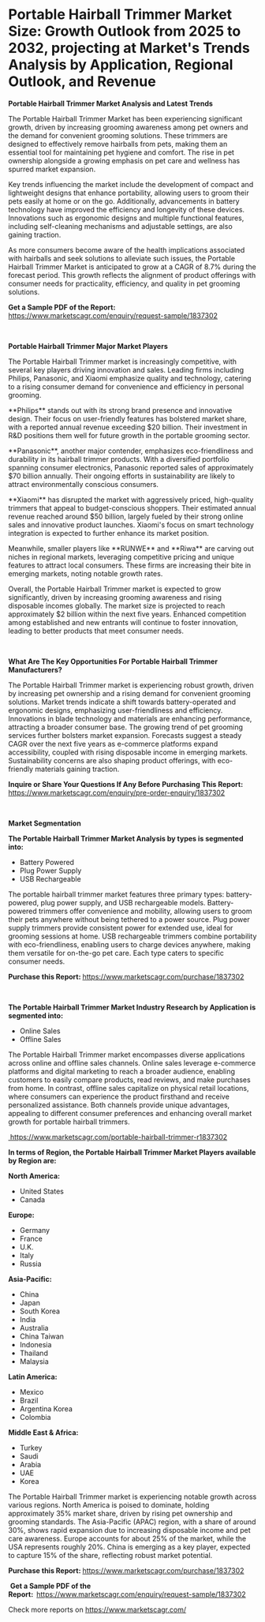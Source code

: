 <p><h1>Portable Hairball Trimmer Market Size: Growth Outlook from 2025 to 2032, projecting at Market's Trends Analysis by Application, Regional Outlook, and Revenue</h1></p><p><strong>Portable Hairball Trimmer Market Analysis and Latest Trends</strong></p>
<p><p>The Portable Hairball Trimmer Market has been experiencing significant growth, driven by increasing grooming awareness among pet owners and the demand for convenient grooming solutions. These trimmers are designed to effectively remove hairballs from pets, making them an essential tool for maintaining pet hygiene and comfort. The rise in pet ownership alongside a growing emphasis on pet care and wellness has spurred market expansion.</p><p>Key trends influencing the market include the development of compact and lightweight designs that enhance portability, allowing users to groom their pets easily at home or on the go. Additionally, advancements in battery technology have improved the efficiency and longevity of these devices. Innovations such as ergonomic designs and multiple functional features, including self-cleaning mechanisms and adjustable settings, are also gaining traction.</p><p>As more consumers become aware of the health implications associated with hairballs and seek solutions to alleviate such issues, the Portable Hairball Trimmer Market is anticipated to grow at a CAGR of 8.7% during the forecast period. This growth reflects the alignment of product offerings with consumer needs for practicality, efficiency, and quality in pet grooming solutions.</p></p>
<p><strong>Get a Sample PDF of the Report:&nbsp;</strong> <a href="https://www.marketscagr.com/enquiry/request-sample/1837302?utm_campaign=1909&utm_medium=2&utm_source=Github&utm_content=ia&utm_term=10022025&utm_id=portable-hairball-trimmer">https://www.marketscagr.com/enquiry/request-sample/1837302</a></p>
<p>&nbsp;</p>
<p><strong>Portable Hairball Trimmer Major Market Players</strong></p>
<p><p>The Portable Hairball Trimmer market is increasingly competitive, with several key players driving innovation and sales. Leading firms including Philips, Panasonic, and Xiaomi emphasize quality and technology, catering to a rising consumer demand for convenience and efficiency in personal grooming.</p><p>**Philips** stands out with its strong brand presence and innovative design. Their focus on user-friendly features has bolstered market share, with a reported annual revenue exceeding $20 billion. Their investment in R&D positions them well for future growth in the portable grooming sector.</p><p>**Panasonic**, another major contender, emphasizes eco-friendliness and durability in its hairball trimmer products. With a diversified portfolio spanning consumer electronics, Panasonic reported sales of approximately $70 billion annually. Their ongoing efforts in sustainability are likely to attract environmentally conscious consumers.</p><p>**Xiaomi** has disrupted the market with aggressively priced, high-quality trimmers that appeal to budget-conscious shoppers. Their estimated annual revenue reached around $50 billion, largely fueled by their strong online sales and innovative product launches. Xiaomi's focus on smart technology integration is expected to further enhance its market position.</p><p>Meanwhile, smaller players like **RUNWE** and **Riwa** are carving out niches in regional markets, leveraging competitive pricing and unique features to attract local consumers. These firms are increasing their bite in emerging markets, noting notable growth rates.</p><p>Overall, the Portable Hairball Trimmer market is expected to grow significantly, driven by increasing grooming awareness and rising disposable incomes globally. The market size is projected to reach approximately $2 billion within the next five years. Enhanced competition among established and new entrants will continue to foster innovation, leading to better products that meet consumer needs.</p></p>
<p>&nbsp;</p>
<p><strong>What Are The Key Opportunities For Portable Hairball Trimmer Manufacturers?</strong></p>
<p><p>The Portable Hairball Trimmer market is experiencing robust growth, driven by increasing pet ownership and a rising demand for convenient grooming solutions. Market trends indicate a shift towards battery-operated and ergonomic designs, emphasizing user-friendliness and efficiency. Innovations in blade technology and materials are enhancing performance, attracting a broader consumer base. The growing trend of pet grooming services further bolsters market expansion. Forecasts suggest a steady CAGR over the next five years as e-commerce platforms expand accessibility, coupled with rising disposable income in emerging markets. Sustainability concerns are also shaping product offerings, with eco-friendly materials gaining traction.</p></p>
<p><strong>Inquire or Share Your Questions If Any Before Purchasing This Report:</strong> <a href="https://www.marketscagr.com/enquiry/pre-order-enquiry/1837302?utm_campaign=1909&utm_medium=2&utm_source=Github&utm_content=ia&utm_term=10022025&utm_id=portable-hairball-trimmer">https://www.marketscagr.com/enquiry/pre-order-enquiry/1837302</a></p>
<p>&nbsp;</p>
<p><strong>Market Segmentation</strong></p>
<p><strong>The Portable Hairball Trimmer Market Analysis by types is segmented into:</strong></p>
<p><ul><li>Battery Powered</li><li>Plug Power Supply</li><li>USB Rechargeable</li></ul></p>
<p><p>The portable hairball trimmer market features three primary types: battery-powered, plug power supply, and USB rechargeable models. Battery-powered trimmers offer convenience and mobility, allowing users to groom their pets anywhere without being tethered to a power source. Plug power supply trimmers provide consistent power for extended use, ideal for grooming sessions at home. USB rechargeable trimmers combine portability with eco-friendliness, enabling users to charge devices anywhere, making them versatile for on-the-go pet care. Each type caters to specific consumer needs.</p></p>
<p><strong>Purchase this Report:&nbsp;</strong><a href="https://www.marketscagr.com/purchase/1837302?utm_campaign=1909&utm_medium=2&utm_source=Github&utm_content=ia&utm_term=10022025&utm_id=portable-hairball-trimmer">https://www.marketscagr.com/purchase/1837302</a></p>
<p>&nbsp;</p>
<p><strong>The Portable Hairball Trimmer Market Industry Research by Application is segmented into:</strong></p>
<p><ul><li>Online Sales</li><li>Offline Sales</li></ul></p>
<p><p>The Portable Hairball Trimmer market encompasses diverse applications across online and offline sales channels. Online sales leverage e-commerce platforms and digital marketing to reach a broader audience, enabling customers to easily compare products, read reviews, and make purchases from home. In contrast, offline sales capitalize on physical retail locations, where consumers can experience the product firsthand and receive personalized assistance. Both channels provide unique advantages, appealing to different consumer preferences and enhancing overall market growth for portable hairball trimmers.</p></p>
<p><a href="https://www.marketscagr.com/portable-hairball-trimmer-r1837302?utm_campaign=1909&utm_medium=2&utm_source=Github&utm_content=ia&utm_term=10022025&utm_id=portable-hairball-trimmer">&nbsp;https://www.marketscagr.com/portable-hairball-trimmer-r1837302</a></p>
<p><strong>In terms of Region, the Portable Hairball Trimmer Market Players available by Region are:</strong></p>
<p>
    <p> <strong> North America: </strong>
        <ul>
            <li>United States</li>
            <li>Canada</li>
        </ul>
        </p> 
    <p> <strong> Europe: </strong>
        <ul>
            <li>Germany</li>
            <li>France</li>
            <li>U.K.</li>
            <li>Italy</li>
            <li>Russia</li>
        </ul>
        </p> 
    <p> <strong> Asia-Pacific: </strong>
        <ul>
            <li>China</li>
            <li>Japan</li>
            <li>South Korea</li>
            <li>India</li>
            <li>Australia</li>
            <li>China Taiwan</li>
            <li>Indonesia</li>
            <li>Thailand</li>
            <li>Malaysia</li>
        </ul>
        </p> 
    <p> <strong> Latin America: </strong>
        <ul>
            <li>Mexico</li>
            <li>Brazil</li>
            <li>Argentina Korea</li>
            <li>Colombia</li>
        </ul>
        </p> 
    <p> <strong> Middle East & Africa: </strong>
        <ul>
            <li>Turkey</li>
            <li>Saudi</li>
            <li>Arabia</li>
            <li>UAE</li>
            <li>Korea</li>
        </ul>
    </p>
    </p>
<p><p>The Portable Hairball Trimmer market is experiencing notable growth across various regions. North America is poised to dominate, holding approximately 35% market share, driven by rising pet ownership and grooming standards. The Asia-Pacific (APAC) region, with a share of around 30%, shows rapid expansion due to increasing disposable income and pet care awareness. Europe accounts for about 25% of the market, while the USA represents roughly 20%. China is emerging as a key player, expected to capture 15% of the share, reflecting robust market potential.</p></p>
<p><strong>Purchase this Report: </strong><a href="https://www.marketscagr.com/purchase/1837302?utm_campaign=1909&utm_medium=2&utm_source=Github&utm_content=ia&utm_term=10022025&utm_id=portable-hairball-trimmer">https://www.marketscagr.com/purchase/1837302</a></p>
<p>&nbsp;<strong>Get a Sample PDF of the Report:&nbsp;&nbsp;</strong><a href="https://www.marketscagr.com/enquiry/request-sample/1837302?utm_campaign=1909&utm_medium=2&utm_source=Github&utm_content=ia&utm_term=10022025&utm_id=portable-hairball-trimmer">https://www.marketscagr.com/enquiry/request-sample/1837302</a></p>
<p><strong></strong></p>
<p>Check more reports on <a href="https://www.marketscagr.com/?utm_campaign=1909&utm_medium=2&utm_source=Github&utm_content=ia&utm_term=10022025&utm_id=portable-hairball-trimmer">https://www.marketscagr.com/</a></p>
